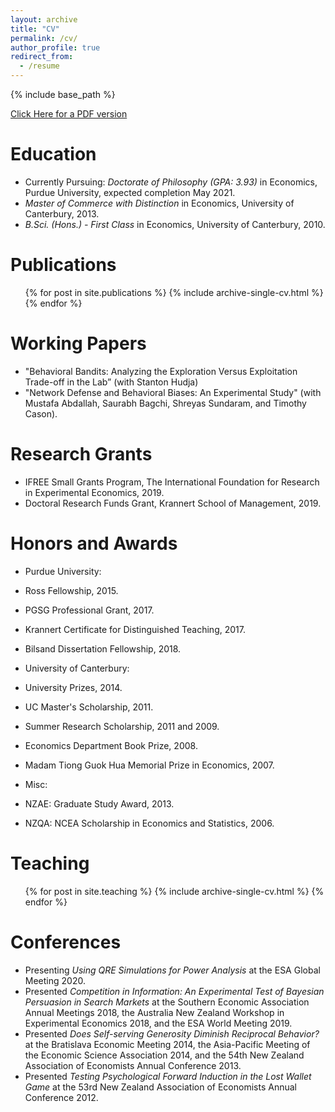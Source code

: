 ```yaml
---
layout: archive
title: "CV"
permalink: /cv/
author_profile: true
redirect_from:
  - /resume
---
```


{% include base_path %}


[Click Here for a PDF version](http://academicpages.github.io/files/Academic_CV___dwoods.pdf)

Education
======
* Currently Pursuing: *Doctorate of Philosophy (GPA: 3.93)* in Economics, Purdue University, expected completion May 2021.
* *Master of Commerce with Distinction* in Economics, University of Canterbury, 2013.
* *B.Sci. (Hons.) - First Class* in Economics, University of Canterbury, 2010.


Publications
======
  <ul>{% for post in site.publications %}
    {% include archive-single-cv.html %}
  {% endfor %}</ul>
  
Working Papers
======
* "Behavioral Bandits: Analyzing the Exploration Versus Exploitation Trade-off in the Lab” (with Stanton Hudja)
* "Network Defense and Behavioral Biases: An Experimental Study" (with Mustafa
Abdallah, Saurabh Bagchi, Shreyas Sundaram, and Timothy Cason).
  
Research Grants
======
* IFREE Small Grants Program, The International Foundation for Research in Experimental Economics, 2019.
* Doctoral Research Funds Grant, Krannert School of Management, 2019.

Honors and Awards
======
* Purdue University:
 * Ross Fellowship, 2015.
 * PGSG Professional Grant, 2017.
 * Krannert Certificate for Distinguished Teaching, 2017.
 * Bilsand Dissertation Fellowship, 2018.
 
* University of Canterbury:
 * University Prizes, 2014.
 * UC Master's Scholarship, 2011.
 * Summer Research Scholarship, 2011 and 2009.
 * Economics Department Book Prize, 2008.
 * Madam Tiong Guok Hua Memorial Prize in Economics, 2007.
 
 * Misc:
  * NZAE: Graduate Study Award, 2013.
  * NZQA: NCEA Scholarship in Economics and Statistics, 2006.


Teaching
======
  <ul>{% for post in site.teaching %}
    {% include archive-single-cv.html %}
  {% endfor %}</ul>
  
Conferences
======
* Presenting *Using QRE Simulations for Power Analysis* at the ESA Global Meeting 2020.
* Presented *Competition in Information: An Experimental Test of Bayesian Persuasion in Search Markets* at the Southern Economic Association Annual Meetings 2018, the Australia New Zealand Workshop in Experimental Economics 2018, and the ESA World Meeting 2019.
* Presented *Does Self-serving Generosity Diminish Reciprocal Behavior?* at the Bratislava Economic Meeting 2014, the Asia-Pacific Meeting of the Economic Science Association 2014, and the 54th New Zealand Association of Economists Annual Conference 2013.
* Presented *Testing Psychological Forward Induction in the Lost Wallet Game* at the 53rd New Zealand Association of Economists Annual Conference 2012.

